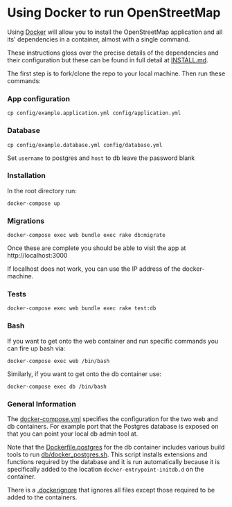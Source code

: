 # Using Docker to run OpenStreetMap

Using [Docker](https://www.docker.com/) will allow you to install the OpenStreetMap application and all its' dependencies in a container, almost with a single command.

These instructions gloss over the precise details of the dependencies and their configuration but these can be found in full detail at [INSTALL.md](INSTALL.md).

The first step is to fork/clone the repo to your local machine. Then run these commands:

### App configuration

```
cp config/example.application.yml config/application.yml
```

### Database

```
cp config/example.database.yml config/database.yml
```

Set `username` to postgres and `host` to db leave the password blank

### Installation

In the root directory run:

```
docker-compose up
```

### Migrations

```
docker-compose exec web bundle exec rake db:migrate
```

Once these are complete you should be able to visit the app at http://localhost:3000

If localhost does not work, you can use the IP address of the docker-machine.

### Tests

```
docker-compose exec web bundle exec rake test:db
```

### Bash

If you want to get onto the web container and run specific commands you can fire up bash via:

```
docker-compose exec web /bin/bash
```

Similarly, if you want to get onto the db container use:

```
docker-compose exec db /bin/bash
```

### General Information

The [docker-compose.yml](docker-compose.yml) specifies the configuration for the two web and db containers. For example port that the Postgres database is exposed on that you can point your local db admin tool at.

Note that the [Dockerfile.postgres](Dockerfile.postgres) for the db container includes various build tools to run [db/docker_postgres.sh](db/docker_postgres.sh). This script installs extensions and functions required by the database and it is run automatically because it is specifically added to the location `docker-entrypoint-initdb.d` on the container.

There is a [.dockerignore](.dockerignore) that ignores all files except those required to be added to the containers.
